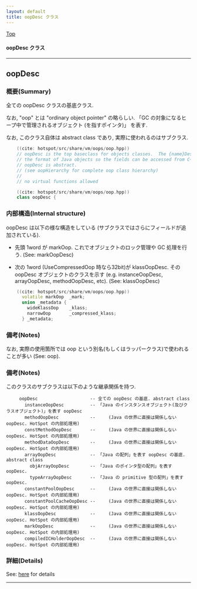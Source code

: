 ```yaml
---
layout: default
title: oopDesc クラス 
---
```

[Top](../index.html)

#### oopDesc クラス 



---
## <a name="noCg_H-g57" id="noCg_H-g57">oopDesc</a>

### 概要(Summary)
全ての oopDesc クラスの基底クラス.

なお, "oop" とは "ordinary object pointer" の略らしい.
「GC の対象になるヒープ中で管理されるオブジェクト (を指すポインタ)」 を表す.

なお, このクラス自体は abstract class であり, 実際に使われるのはサブクラス.


```cpp
    ((cite: hotspot/src/share/vm/oops/oop.hpp))
    // oopDesc is the top baseclass for objects classes.  The {name}Desc classes describe
    // the format of Java objects so the fields can be accessed from C++.
    // oopDesc is abstract.
    // (see oopHierarchy for complete oop class hierarchy)
    //
    // no virtual functions allowed
```


```cpp
    ((cite: hotspot/src/share/vm/oops/oop.hpp))
    class oopDesc {
```

### 内部構造(Internal structure)
oopDesc は以下の様な構造をしている (サブクラスではさらにフィールドが追加されている).

* 先頭 1word が markOop. これでオブジェクトのロック管理や GC 処理を行う. (See: markOopDesc)

* 次の 1word (UseCompressedOop 時なら32bit)が klassOopDesc.
  その oopDesc オブジェクトのクラスを示す (e.g. instanceOopDesc, arrayOopDesc, methodOopDesc, etc).
  (See: klassOopDesc)


```cpp
    ((cite: hotspot/src/share/vm/oops/oop.hpp))
      volatile markOop  _mark;
      union _metadata {
        wideKlassOop    _klass;
        narrowOop       _compressed_klass;
      } _metadata;
```

### 備考(Notes)
なお, 実際の使用箇所では oop という別名(もしくはラッパークラス)で使われることが多い (See: oop).

### 備考(Notes)
このクラスのサブクラスは以下のような継承関係を持つ.

         oopDesc                    -- 全ての oopDesc の基底. abstract class
           instanceOopDesc          -- 「Java のインスタンスオブジェクト(及びクラスオブジェクト)」を表す oopDesc
           methodOopDesc            --     (Java の世界に直接は関係しない oopDesc. HotSpot の内部処理用)
           constMethodOopDesc       --     (Java の世界に直接は関係しない oopDesc. HotSpot の内部処理用)
           methodDataOopDesc        --     (Java の世界に直接は関係しない oopDesc. HotSpot の内部処理用)
           arrayOopDesc             -- 「Java の配列」を表す oopDesc の基底. abstract class
             objArrayOopDesc        -- 「Java のポインタ型の配列」を表す oopDesc. 
             typeArrayOopDesc       -- 「Java の primitive 型の配列」を表す oopDesc. 
           constantPoolOopDesc      --     (Java の世界に直接は関係しない oopDesc. HotSpot の内部処理用)
           constantPoolCacheOopDesc --     (Java の世界に直接は関係しない oopDesc. HotSpot の内部処理用)
           klassOopDesc             --     (Java の世界に直接は関係しない oopDesc. HotSpot の内部処理用)
           markOopDesc              --     (Java の世界に直接は関係しない oopDesc. HotSpot の内部処理用)
           compiledICHolderOopDesc  --     (Java の世界に直接は関係しない oopDesc. HotSpot の内部処理用)



### 詳細(Details)
See: [here](../doxygen/classoopDesc.html) for details

---
